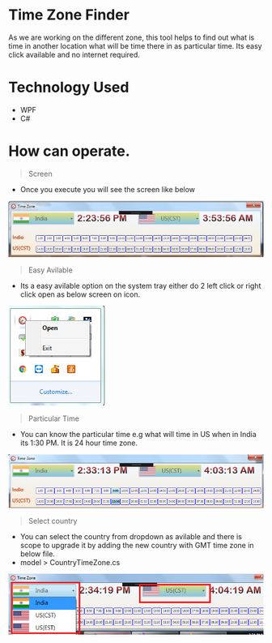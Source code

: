 # Time Zone Finder
As we are working on the different zone, this tool helps to find out what is time in another location what will be time  there in as particular time. 
Its easy click available and no internet required.

# Technology Used
- WPF
- C#

# How can operate.

> Screen <br />
- Once you execute you will see the screen like below

<img src='https://github.com/passionsoftware/TimeZoneFinder/blob/master/image/1.jpg' />

> Easy Avilable <br />
- Its a easy avilable option on the system tray either do 2 left click or right click open as below screen on icon.

<img src='https://github.com/passionsoftware/TimeZoneFinder/blob/master/image/traeyicon.png' />

>  Particular Time <br />
- You can know the particular time e.g what will time in US when in India its 1:30 PM.  It is 24 hour time zone.

<img src='https://github.com/passionsoftware/TimeZoneFinder/blob/master/image/particular_time.png' />

>  Select country <br />
- You can select the country from dropdown as avilable and there is scope to upgrade it by  adding the new country with GMT time zone in below file. <br>
 - model > CountryTimeZone.cs

<img src='https://github.com/passionsoftware/TimeZoneFinder/blob/master/image/select_country.png' />



